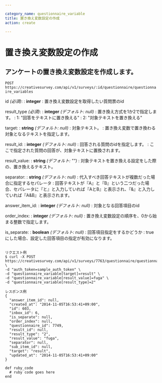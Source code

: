 ```yaml
---

category_name: questionnaire_variable
title: 置き換え変数設定の作成
action: create

---
```


# 置き換え変数設定の作成

## アンケートの置き換え変数設定を作成します。

`POST https://creativesurvey.com/api/v1/surveys/:id/questionnaire/questionnaire_variables`

id _(必須)_:
: __integer__
: 置き換え変数設定を取得したい質問票のid

result_type _(必須)_:
: __integer__ _(デフォルト: null)_
: 置き換え方式を1か2で指定します。
: 1: "回答をテキストに置き換える"
: 2: "対象テキストを置き換える"

target:
: __string__ _(デフォルト: null)_
: 対象テキスト。
: 置き換え変数で置き換わる対象となるテキストを指定します。

result_id:
: __integer__ _(デフォルト: null)_
: 回答される質問のidを指定します。
: ここで指定された質問の回答が、対象テキストに置換されます。

result_value:
: __string__ _(デフォルト: "")_
: 対象テキストを置き換える設定をした際の、置き換えるテキスト。

separator:
: __string__ _(デフォルト: null)_
: 代入すべき回答テキストが複数だった場合に指定するセパレータ
: 回答テキストが『A』と『B』という二つだった場合、セパレータに『と』と入力していれば『AとB』と表示され、『&』と入力していれば『A&B』と表示されます。

answer_item_id:
: __integer__ _(デフォルト: null)_
: 対象となる回答項目のid

order_index:
: __integer__ _(デフォルト: null)_
: 置き換え変数設定の順序を、0から始まる整数で指定します。

is_separate:
: __boolean__ _(デフォルト: null)_
: 回答項目指定をするかどうか
: trueにした場合、設定した回答項目の指定が有効になります。

~~~

リクエスト例
$ curl -X POST https://creativesurvey.com/api/v1/surveys/7763/questionnaire/questionnaire_variables \
-d "auth_token=sample_auth_token" \
-d "questionnaire_variable[target]=result" \
-d "questionnaire_variable[result_value]=fuga" \
-d "questionnaire_variable[result_type]=2"

レスポンス例
{
  "answer_item_id": null,
  "created_at": "2014-11-05T16:53:41+09:00",
  "id": 603,
  "inbox_id": 6,
  "is_separate": null,
  "order_index": null,
  "questionnaire_id": 7749,
  "result_id": null,
  "result_type": "2",
  "result_value": "fuga",
  "separator": null,
  "sub_item_id": null,
  "target": "result",
  "updated_at": "2014-11-05T16:53:41+09:00"
}

~~~

~~~
def ruby_code
  # ruby code goes here
end
~~~


